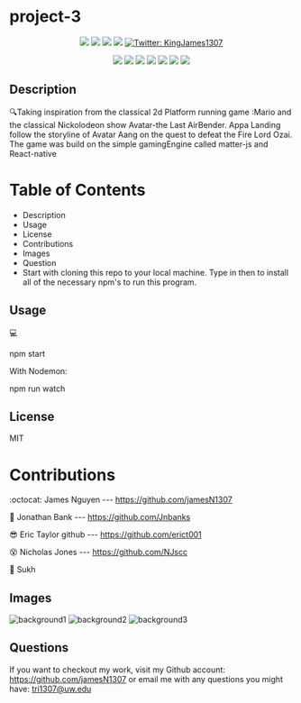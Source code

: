 # project-3

<p align="center">
    <img src="https://img.shields.io/github/last-commit/jamesN1307/project-3" />
    <img src="https://img.shields.io/github/languages/top/jamesN1307/project-3"  />
    <img src="https://img.shields.io/github/issues/jamesN1307/project-3" />
    <img src="https://img.shields.io/github/last-commit/jamesN1307/project-3" >
    <a href="https://twitter.com/KingJames1307">
        <img alt="Twitter: KingJames1307" src="https://img.shields.io/twitter/follow/KingJames1307.svg?style=social" target="_blank" />
    </a>
</p>
  
<p align="center">
    <img src="https://img.shields.io/badge/Javascript-yellow" />
    <img src="https://img.shields.io/badge/-node.js-green" />
    <img src="https://img.shields.io/badge/-React-lightgrey" />
    <img src="https://img.shields.io/badge/-express-orange" />
    <img src="https://img.shields.io/badge/-sequelize-blue" />
    <img src="https://img.shields.io/badge/-json-orange" />
    <img src="https://img.shields.io/badge/-matterjs-red" />
</p>
</p>
   
## Description

🔍Taking inspiration from the classical 2d Platform running game :Mario and the classical Nickolodeon show Avatar-the Last AirBender. Appa Landing follow the storyline of Avatar Aang on the quest to defeat the Fire Lord Ozai. The game was build on the simple gamingEngine called matter-js and React-native 

# Table of Contents
* Description
* Usage
* License
* Contributions
* Images 
* Question
* Start with cloning this repo to your local machine. Type in then to install all of the necessary npm's to run this program. 

## Usage
💻

npm start

With Nodemon:

npm run watch


## License
MIT

# Contributions
:octocat: James Nguyen --- https://github.com/jamesN1307

:robot:	Jonathan Bank  --- https://github.com/Jnbanks

:sunglasses: Eric Taylor github --- https://github.com/erict001

:dizzy_face: Nicholas Jones --- https://github.com/NJscc 

:ghost:	Sukh 

## Images 
![background1](https://user-images.githubusercontent.com/97413286/173296236-a020c1f6-13df-4de7-aeb7-a4f1e6b2f67a.png)
![background2](https://user-images.githubusercontent.com/97413286/173296242-5e635dc1-24d2-4500-b138-3307821b08bb.png)
![background3](https://user-images.githubusercontent.com/97413286/173296260-86a049b5-aa26-42c3-b7c5-da611267fe05.png)

## Questions
If you want to checkout my work, visit my Github account: https://github.com/jamesN1307 or
email me with any questions you might have: tri1307@uw.edu


